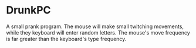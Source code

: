 # DrunkPC
A small prank program.
The mouse will make small twitching movements, while they keyboard will enter random letters.
The mouse's move frequency is far greater than the keyboard's type frequency.

